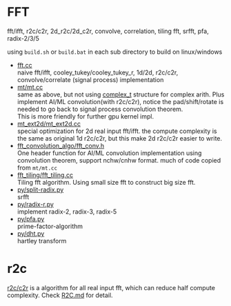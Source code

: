 # FFT
fft/ifft, r2c/c2r, 2d_r2c/2d_c2r, convolve, correlation, tiling fft, srfft, pfa, radix-2/3/5

using `build.sh` or `build.bat` in each sub directory to build on linux/windows

* [fft.cc](fft.cc)  
  naive fft/ifft, cooley_tukey/cooley_tukey_r, 1d/2d, r2c/c2r, convolve/correlate (signal process) implementation
* [mt/mt.cc](mt/mt.cc)  
  same as above, but not using [complex_t](complex.h) structure for complex arith. Plus implement AI/ML convolution(with r2c/c2r), notice the pad/shift/rotate is needed to go back to signal process convolution theorem.  
  This is more friendly for further gpu kernel impl.
* [mt_ext2d/mt_ext2d.cc](mt_ext2d/mt_ext2d.cc)  
  special optimization for 2d real input fft/ifft. the compute complexity is the same as original 1d r2c/c2r, but this make 2d r2c/c2r easier to write.
* [fft_convolution_algo/fft_conv.h](fft_convolution_algo/fft_conv.h)  
  One header function for AI/ML convolution implementation using convolution theorem, support nchw/cnhw format. much of code copied from `mt/mt.cc`
* [fft_tiling/fft_tiling.cc](fft_tiling/fft_tiling.cc)  
  Tiling fft algorithm. Using small size fft to construct big size fft.
* [py/split-radix.py](py/split-radix.py)  
  srfft
* [py/radix-r.py](py/radix-r.py)  
  implement radix-2, radix-3, radix-5
* [py/pfa.py](py/pfa.py)  
  prime-factor-algorithm
* [py/dht.py](py/dht.py)  
  hartley transform

# r2c
[r2c/c2r](http://processors.wiki.ti.com/index.php/Efficient_FFT_Computation_of_Real_Input) is a algorithm for all real input fft,  which can reduce half compute complexity. Check [R2C.md](R2C.md) for detail.

